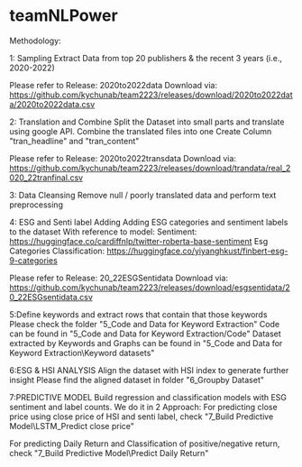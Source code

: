 # teamNLPower

Methodology:

1: Sampling
Extract Data from top 20 publishers & the recent 3 years  (i.e., 2020-2022)

Please refer to Release: 2020to2022data
Download via:
https://github.com/kychunab/team2223/releases/download/2020to2022data/2020to2022data.csv

2: Translation and Combine
Split the Dataset into small parts and translate using google API.
Combine the translated files into one
Create Column "tran_headline" and "tran_content"

Please refer to Release: 2020to2022transdata
Download via:
https://github.com/kychunab/team2223/releases/download/trandata/real_2020_22tranfinal.csv

3: Data Cleansing
Remove null / poorly translated data and perform text preprocessing

4: ESG and Senti label Adding
Adding ESG categories and sentiment labels to the dataset
With reference to model:
Sentiment: https://huggingface.co/cardiffnlp/twitter-roberta-base-sentiment
Esg Categories Classification: https://huggingface.co/yiyanghkust/finbert-esg-9-categories

Please refer to Release: 20_22ESGSentidata
Download via:
https://github.com/kychunab/team2223/releases/download/esgsentidata/20_22ESGsentidata.csv

5:Define keywords  and extract rows that contain that those keywords
Please check the folder "5_Code and Data for Keyword Extraction"
Code can be found in "5_Code and Data for Keyword Extraction/Code"
Dataset extracted by Keywords and Graphs can be found in "5_Code and Data for Keyword Extraction\Keyword datasets"

6:ESG & HSI ANALYSIS
Align the dataset with HSI index to generate further insight 
Please find the aligned dataset in folder "6_Groupby Dataset"

7:PREDICTIVE MODEL
Build regression and classification models with ESG sentiment and label counts.
We do it in 2 Approach:
For predicting close price using close price of HSI and senti label, check "7_Build Predictive Model\LSTM_Predict close price"

For predicting Daily Return and Classification of positive/negative return, check "7_Build Predictive Model\Predict Daily Return"


